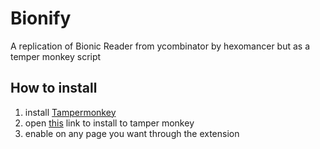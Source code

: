# Bionify
A replication of Bionic Reader from ycombinator by hexomancer but as a temper monkey script

## How to install

1. install [Tampermonkey](https://chrome.google.com/webstore/detail/dhdgffkkebhmkfjojejmpbldmpobfkfo)
2. open [this](https://github.com/BuyMyMojo/Bionify/raw/main/Bionify.user.js) link to install to tamper monkey
3. enable on any page you want through the extension
